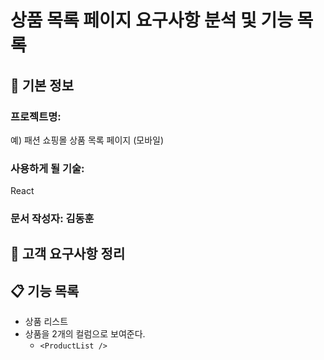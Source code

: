 # 상품 목록 페이지 요구사항 분석 및 기능 목록

## 📌 기본 정보
### 프로젝트명: 
예) 패션 쇼핑몰 상품 목록 페이지 (모바일)

### 사용하게 될 기술: 
React

### 문서 작성자: 김동훈

## 📝 고객 요구사항 정리

## 📋 기능 목록
- 상품 리스트
- 상품을 2개의 컬럼으로 보여준다.
  - `<ProductList />`
